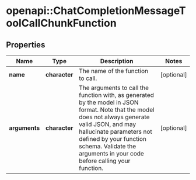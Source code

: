 # openapi::ChatCompletionMessageToolCallChunkFunction


## Properties
Name | Type | Description | Notes
------------ | ------------- | ------------- | -------------
**name** | **character** | The name of the function to call. | [optional] 
**arguments** | **character** | The arguments to call the function with, as generated by the model in JSON format. Note that the model does not always generate valid JSON, and may hallucinate parameters not defined by your function schema. Validate the arguments in your code before calling your function. | [optional] 


